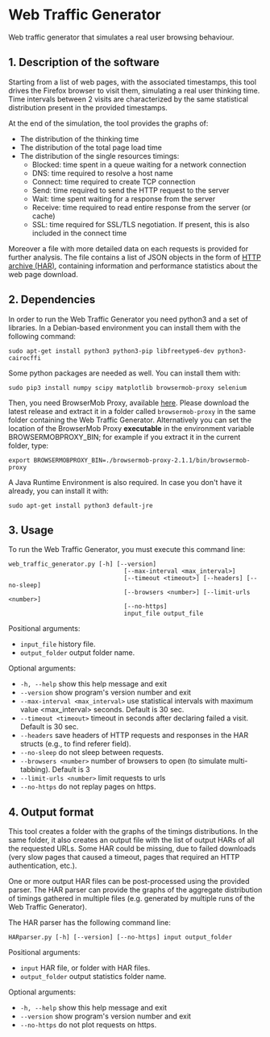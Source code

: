Web Traffic Generator
=====================

Web traffic generator that simulates a real user browsing behaviour.
 
## 1. Description of the software

Starting from a list of web pages, with the associated timestamps, this tool drives the Firefox browser 
to visit them, simulating a real user thinking time. Time intervals between 2 visits are characterized by the same 
statistical distribution present in the provided timestamps.

At the end of the simulation, the tool provides the graphs of:

- The distribution of the thinking time
- The distribution of the total page load time
- The distribution of the single resources timings:
	- Blocked: time spent in a queue waiting for a network connection
	- DNS: time required to resolve a host name
	- Connect: time required to create TCP connection
	- Send: time required to send the HTTP request to the server
	- Wait: time spent waiting for a response from the server
	- Receive: time required to read entire response from the server (or cache)
	- SSL: time required for SSL/TLS negotiation. If present, this is also included 
	in the connect time

Moreover a file with more detailed data on each requests is provided for further analysis. 
The file contains a list of JSON objects in the form of [HTTP archive (HAR)](http://www.softwareishard.com/blog/har-12-spec/), containing 
information and performance statistics about the web page download.

## 2. Dependencies

In order to run the Web Traffic Generator you need python3 and a set of libraries.
In a Debian-based environment you can install them with the following command:

```
sudo apt-get install python3 python3-pip libfreetype6-dev python3-cairocffi
```

Some python packages are needed as well. You can install them with:

```
sudo pip3 install numpy scipy matplotlib browsermob-proxy selenium 
```

Then, you need BrowserMob Proxy, available [here](https://github.com/lightbody/browsermob-proxy/releases).
Please download the latest release and extract it in a folder called `browsermob-proxy` in the same folder 
containing the Web Traffic Generator.
Alternatively you can set the location of the BrowserMob Proxy **executable** in the environment variable BROWSERMOBPROXY_BIN;
for example if you extract it in the current folder, type:
```
export BROWSERMOBPROXY_BIN=./browsermob-proxy-2.1.1/bin/browsermob-proxy

```
A Java Runtime Environment  is also required. In case you don't have it already, 
you can install it with:
```
sudo apt-get install python3 default-jre
```
## 3. Usage
To run the Web Traffic Generator, you must execute this command line:
```
web_traffic_generator.py [-h] [--version]
                                [--max-interval <max_interval>]
                                [--timeout <timeout>] [--headers] [--no-sleep]
                                [--browsers <number>] [--limit-urls <number>]
                                [--no-https]
                                input_file output_file
```
Positional arguments:
- `input_file`              history file.
- `output_folder`           output folder name.

Optional arguments:
- `-h, --help`              show this help message and exit
- `--version`               show program's version number and exit
- `--max-interval <max_interval>`
                            use statistical intervals with maximum value
                            <max_interval> seconds. Default is 30 sec.
- `--timeout <timeout>`     timeout in seconds after declaring failed a visit.
                            Default is 30 sec.
- `--headers`               save headers of HTTP requests and responses in the HAR
                            structs (e.g., to find referer field).
- `--no-sleep`              do not sleep between requests.
- `--browsers <number>`     number of browsers to open (to simulate multi-tabbing).
                            Default is 3
- `--limit-urls <number>`   limit requests to <number> urls
- `--no-https`              do not replay pages on https.

## 4. Output format
This tool creates a folder with the graphs of the timings distributions. In the same folder, it also creates an output file
with the list of output HARs of all the requested URLs.
Some HAR could be missing, due to failed downloads (very slow pages that caused a timeout, pages that required an HTTP authentication, etc.).

One or more output HAR files can be post-processed using the provided parser. 
The HAR parser can provide the graphs of the aggregate distribution of timings gathered in multiple files 
(e.g. generated by multiple runs of the Web Traffic Generator).

The HAR parser has the following command line:
```
HARparser.py [-h] [--version] [--no-https] input output_folder
```
Positional arguments:
- `input`                HAR file, or folder with HAR files.
- `output_folder`        output statistics folder name.

Optional arguments:
- `-h, --help`           show this help message and exit
- `--version`            show program's version number and exit
- `--no-https`           do not plot requests on https.
